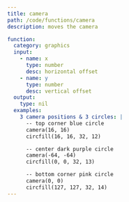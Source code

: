 ```yaml
---
title: camera
path: /code/functions/camera
description: moves the camera

function:
  category: graphics
  input:
    - name: x
      type: number
      desc: horizontal offset
    - name: y
      type: number
      desc: vertical offset
  output:
    type: nil
  examples:
    3 camera positions & 3 circles: |
      -- top corner blue circle
      camera(16, 16)
      circfill(16, 16, 32, 12)

      -- center dark purple circle
      camera(-64, -64)
      circfill(0, 0, 32, 13)

      -- bottom corner pink circle
      camera(0, 0)
      circfill(127, 127, 32, 14)
---
```

